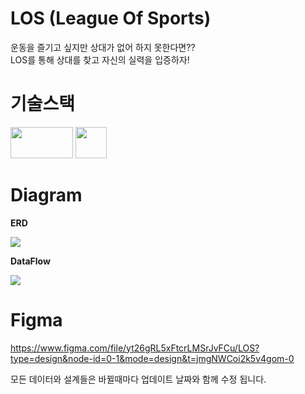 # LOS (League Of Sports)  

운동을 즐기고 싶지만 상대가 없어 하지 못한다면??  
LOS를 통해 상대를 찾고 자신의 실력을 입증하자!  

# 기술스택  

<img src='https://github.com/rkdalsdl98/los-app/assets/77562358/f79df89a-abf6-44ea-9d11-43c770f70d16' width="100" height="50"> <img src='https://cdn.jumpit.co.kr/images/stacks/flutter.png' width="50" height="50">  

# Diagram  

**ERD**  

<img src='https://github.com/rkdalsdl98/los-app/assets/77562358/3ae4dffc-950e-4422-b272-162ee42e01d8'>  

**DataFlow**  

<img src='https://github.com/rkdalsdl98/los-app/assets/77562358/6fa48cb5-abf1-45b9-a118-1e8d97768d90' >  

# Figma  

https://www.figma.com/file/yt26gRL5xFtcrLMSrJvFCu/LOS?type=design&node-id=0-1&mode=design&t=jmgNWCoi2k5v4gom-0  

모든 데이터와 설계들은 바뀔때마다 업데이트 날짜와 함께 수정 됩니다.